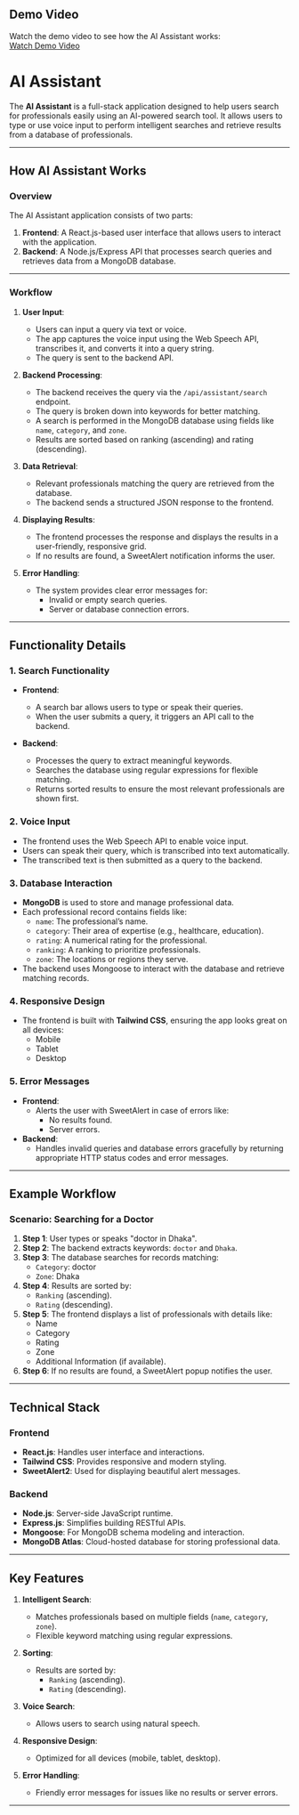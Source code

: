 ## Demo Video

Watch the demo video to see how the AI Assistant works:  
[Watch Demo Video](https://drive.google.com/file/d/1vvF1Npf_c3o6y7jYQRGvszMTPV-CS_ed/view?usp=sharing)

# AI Assistant

The **AI Assistant** is a full-stack application designed to help users search for professionals easily using an AI-powered search tool. It allows users to type or use voice input to perform intelligent searches and retrieve results from a database of professionals.

---

## How AI Assistant Works

### Overview

The AI Assistant application consists of two parts:
1. **Frontend**: A React.js-based user interface that allows users to interact with the application.
2. **Backend**: A Node.js/Express API that processes search queries and retrieves data from a MongoDB database.

---

### Workflow

1. **User Input**:
   - Users can input a query via text or voice.
   - The app captures the voice input using the Web Speech API, transcribes it, and converts it into a query string.
   - The query is sent to the backend API.

2. **Backend Processing**:
   - The backend receives the query via the `/api/assistant/search` endpoint.
   - The query is broken down into keywords for better matching.
   - A search is performed in the MongoDB database using fields like `name`, `category`, and `zone`.
   - Results are sorted based on ranking (ascending) and rating (descending).

3. **Data Retrieval**:
   - Relevant professionals matching the query are retrieved from the database.
   - The backend sends a structured JSON response to the frontend.

4. **Displaying Results**:
   - The frontend processes the response and displays the results in a user-friendly, responsive grid.
   - If no results are found, a SweetAlert notification informs the user.

5. **Error Handling**:
   - The system provides clear error messages for:
     - Invalid or empty search queries.
     - Server or database connection errors.

---

## Functionality Details

### 1. Search Functionality

- **Frontend**:
  - A search bar allows users to type or speak their queries.
  - When the user submits a query, it triggers an API call to the backend.

- **Backend**:
  - Processes the query to extract meaningful keywords.
  - Searches the database using regular expressions for flexible matching.
  - Returns sorted results to ensure the most relevant professionals are shown first.

### 2. Voice Input

- The frontend uses the Web Speech API to enable voice input.
- Users can speak their query, which is transcribed into text automatically.
- The transcribed text is then submitted as a query to the backend.

### 3. Database Interaction

- **MongoDB** is used to store and manage professional data.
- Each professional record contains fields like:
  - `name`: The professional’s name.
  - `category`: Their area of expertise (e.g., healthcare, education).
  - `rating`: A numerical rating for the professional.
  - `ranking`: A ranking to prioritize professionals.
  - `zone`: The locations or regions they serve.
- The backend uses Mongoose to interact with the database and retrieve matching records.

### 4. Responsive Design

- The frontend is built with **Tailwind CSS**, ensuring the app looks great on all devices:
  - Mobile
  - Tablet
  - Desktop

### 5. Error Messages

- **Frontend**:
  - Alerts the user with SweetAlert in case of errors like:
    - No results found.
    - Server errors.
- **Backend**:
  - Handles invalid queries and database errors gracefully by returning appropriate HTTP status codes and error messages.

---

## Example Workflow

### Scenario: Searching for a Doctor

1. **Step 1**: User types or speaks "doctor in Dhaka".
2. **Step 2**: The backend extracts keywords: `doctor` and `Dhaka`.
3. **Step 3**: The database searches for records matching:
   - `Category`: doctor
   - `Zone`: Dhaka
4. **Step 4**: Results are sorted by:
   - `Ranking` (ascending).
   - `Rating` (descending).
5. **Step 5**: The frontend displays a list of professionals with details like:
   - Name
   - Category
   - Rating
   - Zone
   - Additional Information (if available).
6. **Step 6**: If no results are found, a SweetAlert popup notifies the user.

---

## Technical Stack

### Frontend

- **React.js**: Handles user interface and interactions.
- **Tailwind CSS**: Provides responsive and modern styling.
- **SweetAlert2**: Used for displaying beautiful alert messages.

### Backend

- **Node.js**: Server-side JavaScript runtime.
- **Express.js**: Simplifies building RESTful APIs.
- **Mongoose**: For MongoDB schema modeling and interaction.
- **MongoDB Atlas**: Cloud-hosted database for storing professional data.

---

## Key Features

1. **Intelligent Search**:
   - Matches professionals based on multiple fields (`name`, `category`, `zone`).
   - Flexible keyword matching using regular expressions.

2. **Sorting**:
   - Results are sorted by:
     - `Ranking` (ascending).
     - `Rating` (descending).

3. **Voice Search**:
   - Allows users to search using natural speech.

4. **Responsive Design**:
   - Optimized for all devices (mobile, tablet, desktop).

5. **Error Handling**:
   - Friendly error messages for issues like no results or server errors.

---


